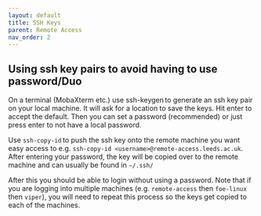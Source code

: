 ```yaml
---
layout: default
title: SSH Keys
parent: Remote Access
nav_order: 2
---
```



## Using ssh key pairs to avoid having to use password/Duo 

On a terminal (MobaXterm etc.) use ssh-keygen to generate an ssh key pair on your local machine. It will ask for a location to save the keys. Hit enter to accept the default. Then you can set a password (recommended) or just press enter to not have a local password. 

Use `ssh-copy-id` to push the ssh key onto the remote machine you want easy access to e.g. 
`ssh-copy-id <username>@remote-access.leeds.ac.uk`. After entering your password, the key will be copied over to the remote machine and can usually be found in `~/.ssh/ `

After this you should be able to login without using a password. Note that if you are logging into multiple machines (e.g. `remote-access` then `foe-linux` then `viper`), you will need to repeat this process so the keys get copied to each of the machines.

